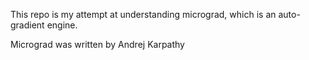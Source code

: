 This repo is my attempt at understanding micrograd, which is an auto-gradient engine. 

Micrograd was written by Andrej Karpathy 
